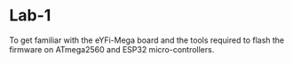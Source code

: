 # Lab-1

To get familiar with the eYFi-Mega board and the tools required to flash the firmware on ATmega2560 and ESP32 micro-controllers.

